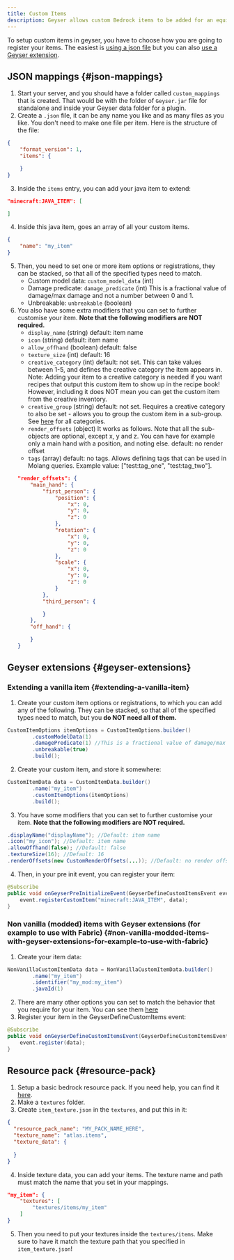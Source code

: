 ```yaml
---
title: Custom Items
description: Geyser allows custom Bedrock items to be added for an equivalency to Vanilla Java item predicates or modded items.
---
```


To setup custom items in geyser, you have to choose how you are going to register your items. The easiest is [using a json file](#json-mappings) but you can also [use a Geyser extension](#geyser-extensions).

## JSON mappings {#json-mappings}

1. Start your server, and you should have a folder called `custom_mappings` that is created. That would be with the folder of `Geyser.jar` file for standalone and inside your Geyser data folder for a plugin.
2. Create a `.json` file, it can be any name you like and as many files as you like. You don't need to make one file per item. Here is the structure of the file:
```json
{
    "format_version": 1,
    "items": {

    }
}
```
3. Inside the `items` entry, you can add your java item to extend:

```json
"minecraft:JAVA_ITEM": [

]
```
4. Inside this java item, goes an array of all your custom items.

```json
{
    "name": "my_item"
}
```
5. Then, you need to set one or more item options or registrations, they can be stacked, so that all of the specified types need to match.
    * Custom model data: `custom_model_data` (int)
    * Damage predicate: `damage_predicate` (int) This is a fractional value of damage/max damage and not a number between 0 and 1.
    * Unbreakable: `unbreakable` (boolean)
6. You also have some extra modifiers that you can set to further customise your item. **Note that the following modifiers are NOT required.**
    * `display_name` (string) default: item name
    * `icon` (string) default: item name
    * `allow_offhand` (boolean) default: false
    * `texture_size` (int) default: 16
    * `creative_category` (int) default: not set. This can take values between 1-5, and defines the creative category the item appears in. Note: Adding your item to a creative category is needed if you want recipes that output this custom item to show up in the recipe book! However, including it does NOT mean you can get the custom item from the creative inventory.
    * `creative_group` (string) default: not set. Requires a creative category to also be set - allows you to group the custom item in a sub-group. See [here](https://wiki.bedrock.dev/documentation/creative-categories.html#list-of-categories) for all categories.
    * `render_offsets` (object) It works as follows. Note that all the sub-objects are optional, except x, y and z. You can have for example only a main hand with a position, and noting else. default: no render offset
    * `tags` (array) default: no tags. Allows defining tags that can be used in Molang queries. Example value: ["test:tag_one", "test:tag_two"].
    ```json
    "render_offsets": {
        "main_hand": {
            "first_person": {
                "position": {
                    "x": 0,
                    "y": 0,
                    "z": 0
                },
                "rotation": {
                    "x": 0,
                    "y": 0,
                    "z": 0
                },
                "scale": {
                    "x": 0,
                    "y": 0,
                    "z": 0
                }
            },
            "third_person": {

            }
        },
        "off_hand": {

        }
    }
    ```

## Geyser extensions {#geyser-extensions}

### Extending a vanilla item {#extending-a-vanilla-item}

1. Create your custom item options or registrations, to which you can add any of the following. They can be stacked, so that all of the specified types need to match, but you **do NOT need all of them.**
```java
CustomItemOptions itemOptions = CustomItemOptions.builder()
        .customModelData(1)
        .damagePredicate(1) //This is a fractional value of damage/max damage and not a number between 0 and 1.
        .unbreakable(true)
        .build();
```
2. Create your custom item, and store it somewhere:
```java
CustomItemData data = CustomItemData.builder()
        .name("my_item")
        .customItemOptions(itemOptions)
        .build();
```
3. You have some modifiers that you can set to further customise your item. **Note that the following modifiers are NOT required.**
```java
.displayName("displayName"); //Default: item name
.icon("my_icon"); //Default: item name
.allowOffhand(false); //Default: false
.textureSize(16); //Default: 16
.renderOffsets(new CustomRenderOffsets(...)); //Default: no render offset
```
4. Then, in your pre init event, you can register your item:
```java
@Subscribe
public void onGeyserPreInitializeEvent(GeyserDefineCustomItemsEvent event) {
    event.registerCustomItem("minecraft:JAVA_ITEM", data);
}
```

### Non vanilla (modded) items with Geyser extensions (for example to use with Fabric) {#non-vanilla-modded-items-with-geyser-extensions-for-example-to-use-with-fabric}

1. Create your item data:
```java
NonVanillaCustomItemData data = NonVanillaCustomItemData.builder()
        .name("my_item")
        .identifier("my_mod:my_item")
        .javaId(1)
```
2. There are many other options you can set to match the behavior that you require for your item. You can see them [here](https://github.com/GeyserMC/Geyser/blob/master/api/src/main/java/org/geysermc/geyser/api/item/custom/NonVanillaCustomItemData.java)
3. Register your item in the GeyserDefineCustomItems event:
```java
@Subscribe
public void onGeyserDefineCustomItemsEvent(GeyserDefineCustomItemsEvent event) {
    event.register(data);
}
```

## Resource pack {#resource-pack}

1. Setup a basic bedrock resource pack. If you need help, you can find it [here](https://wiki.bedrock.dev/guide/project-setup.html#rp-manifest).
2. Make a `textures` folder.
3. Create `item_texture.json` in the `textures`, and put this in it:

```json
{
  "resource_pack_name": "MY_PACK_NAME_HERE",
  "texture_name": "atlas.items",
  "texture_data": {
    
  }
}
```
4. Inside texture data, you can add your items. The texture name and path must match the name that you set in your mappings.

```json
"my_item": {
    "textures": [
        "textures/items/my_item"
    ]
}
```
5. Then you need to put your textures inside the `textures/items`. Make sure to have it match the texture path that you specified in `item_texture.json`!
